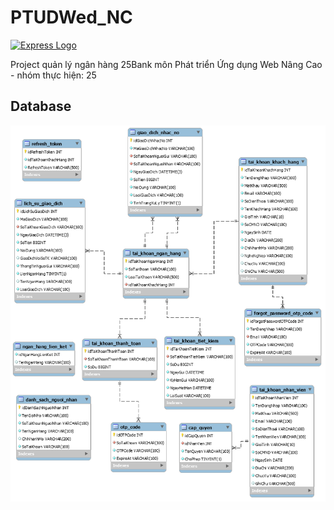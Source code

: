 # PTUDWed_NC
[![Express Logo](https://i.cloudup.com/zfY6lL7eFa-3000x3000.png)](http://expressjs.com/)

Project quản lý ngân hàng 25Bank môn Phát triển Ứng dụng Web Nâng Cao - nhóm thực hiện: 25

## Database

![App UI](/diagram.png)
